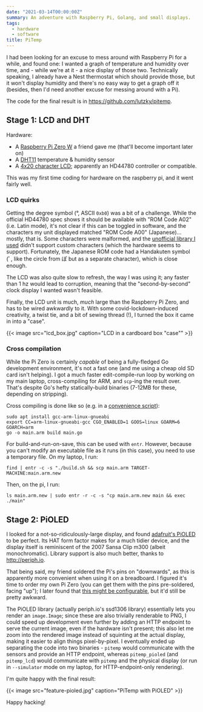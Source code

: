 ```yaml
---
date: "2021-03-14T00:00:00Z"
summary: An adventure with Raspberry Pi, Golang, and small displays.
tags:
  - hardware
  - software
title: PiTemp
---
```


<!-- markdownlint-disable MD013 -->

I had been looking for an excuse to mess around with Raspberry Pi for a while, and found one: I wanted a graph of temperature and humidity over time, and - while we're at it - a nice display of those two. Technically speaking, I already have a Nest thermostat which should provide those, but it won't display humidity and there's no easy way to get a graph off it (besides, then I'd need another excuse for messing around with a Pi).

The code for the final result is in <https://github.com/lutzky/pitemp>.

## Stage 1: LCD and DHT

Hardware:

- A [Raspberry Pi Zero W] a friend gave me (that'll become important later on)
- A [DHT11] temperature & humidity sensor
- A [4x20 character LCD][lcd]; apparently an HD44780 controller or compatible.

[raspberry pi zero w]: https://www.raspberrypi.org/products/raspberry-pi-zero-w/
[dht11]: https://www.amazon.co.uk/gp/product/B07L83K6CF
[lcd]: https://www.amazon.co.uk/gp/product/B07QNKCLJM

This was my first time coding for hardware on the raspberry pi, and it went fairly well.

### LCD quirks

Getting the degree symbol (&deg;, ASCII `0xb0`) was a bit of a challenge. While the official HD44780 spec shows it should be available with "ROM Code A02" (i.e. Latin mode), it's not clear if this can be toggled in software, and the characters my unit displayed matched "ROM Code A00" (Japanese)... mostly, that is. Some characters were malformed, and the [unofficial library I used][go-hd44780] didn't support custom characters (which the hardware seems to support). Fortunately, the Japanese ROM code had a Handakuten symbol (ﾟ, like the circle from ぽ but as a separate character), which is close enough.

The LCD was also quite slow to refresh, the way I was using it; any faster than 1 hz would lead to corruption, meaning that the "second-by-second" clock display I wanted wasn't feasible.

Finally, the LCD unit is much, _much_ large than the Raspberry Pi Zero, and has to be wired awkwardly to it. With some covid-lockdown-induced creativity, a twist tie, and a bit of sewing thread (!), I turned the box it came in into a "case".

{{< image src="lcd_box.jpg" caption="LCD in a cardboard box \"case\"" >}}

[go-hd44780]: https://github.com/d2r2/go-hd44780

### Cross compilation

While the Pi Zero is certainly _capable_ of being a fully-fledged Go development environment, it's not a fast one (and me using a cheap old SD card isn't helping). I got a much faster edit-compile-run loop by working on my main laptop, cross-compiling for ARM, and `scp`-ing the result over. That's despite Go's hefty statically-build binaries (7-12MB for these, depending on stripping).

Cross compiling is done like so (e.g. in a [convenience script][cross-compile-script]):

```shell
sudo apt install gcc-arm-linux-gnueabi
export CC=arm-linux-gnueabi-gcc CGO_ENABLED=1 GOOS=linux GOARM=6 GOARCH=arm
go -o main.arm build main.go
```

For build-and-run-on-save, this can be used with `entr`. However, because you can't modify an executable file as it runs (in this case), you need to use a temporary file. On my laptop, I run:

```shell
find | entr -c -s "./build.sh && scp main.arm TARGET-MACHINE:main.arm.new
```

Then, on the pi, I run:

```shell
ls main.arm.new | sudo entr -r -c -s "cp main.arm.new main && exec ./main"
```

[cross-compile-script]: https://github.com/lutzky/pitemp/blob/main/build.sh

## Stage 2: PiOLED

I looked for a not-so-ridiculously-large display, and found [adafruit's PiOLED][pioled] to be perfect. Its HAT form factor makes for a much tidier device, and the display itself is reminiscent of the 2007 Sansa Clip m300 (albeit monochromatic). Library support is also much better, thanks to <http://periph.io>.

[pioled]: https://www.adafruit.com/product/3527

That being said, my friend soldered the Pi's pins on "downwards", as this is apparently more convenient when using it on a breadboard. I figured it's time to order my own Pi Zero (you can get them with the pins pre-soldered, facing "up"); I later found that [this might be configurable][ssd1306-opts], but it'd still be pretty awkward.

[ssd1306-opts]: https://pkg.go.dev/periph.io/x/devices/v3/ssd1306#Opts

The PiOLED library (actually periph.io's ssd1306 library) essentially lets you render an `image.Image`; since these are also trivially renderable to PNG, I could speed up development even further by adding an HTTP endpoint to serve the current image, even if the hardware isn't present; this also let me zoom into the rendered image instead of squinting at the actual display, making it easier to align things pixel-by-pixel. I eventually ended up separating the code into two binaries - `pitemp` would communicate with the sensors and provide an HTTP endpoint, whereas `pitemp_pioled` (and `pitemp_lcd`) would communicate with `pitemp` and the physical display (or run in `--simulator` mode on my laptop, for HTTP-endpoint-only rendering).

I'm quite happy with the final result:

{{< image src="feature-pioled.jpg" caption="PiTemp with PiOLED" >}}

Happy hacking!
